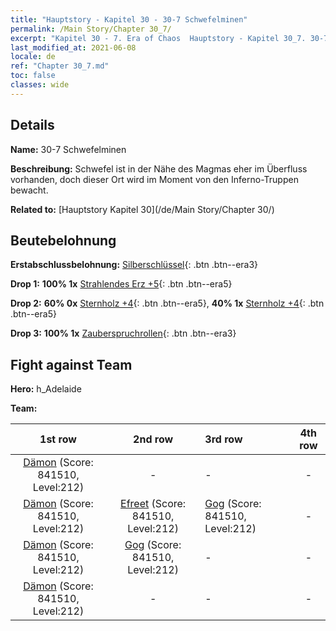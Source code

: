 ```yaml
---
title: "Hauptstory - Kapitel 30 - 30-7 Schwefelminen"
permalink: /Main Story/Chapter 30_7/
excerpt: "Kapitel 30 - 7. Era of Chaos  Hauptstory - Kapitel 30_7. 30-7 Schwefelminen"
last_modified_at: 2021-06-08
locale: de
ref: "Chapter 30_7.md"
toc: false
classes: wide
---
```


## Details

 **Name:** 30-7 Schwefelminen

 **Beschreibung:** Schwefel ist in der Nähe des Magmas eher im Überfluss vorhanden, doch dieser Ort wird im Moment von den Inferno-Truppen bewacht.

 **Related to:** [Hauptstory Kapitel 30](/de/Main Story/Chapter 30/)

## Beutebelohnung

 **Erstabschlussbelohnung:** [Silberschlüssel](/ItemsDE/con_693/){: .btn .btn--era3}

 **Drop 1:** **100% 1x** [Strahlendes Erz +5](/ItemsDE/mat_96/){: .btn .btn--era5}

 **Drop 2:** **60% 0x** [Sternholz +4](/ItemsDE/mat_90/){: .btn .btn--era5}, **40% 1x** [Sternholz +4](/ItemsDE/mat_90/){: .btn .btn--era5}

 **Drop 3:** **100% 1x** [Zauberspruchrollen](/ItemsDE/con_694/){: .btn .btn--era3}


## Fight against Team
 **Hero:** h_Adelaide

 **Team:**


  | 1st row | 2nd row | 3rd row | 4th row |
  |:----:|:----:|:----|:----:|
  | [Dämon](/de/units/Demon/) (Score: 841510, Level:212)  | - | - | - |
  | [Dämon](/de/units/Demon/) (Score: 841510, Level:212)  | [Efreet](/de/units/Efreeti/) (Score: 841510, Level:212)  | [Gog](/de/units/Gog/) (Score: 841510, Level:212)  | - |
  | [Dämon](/de/units/Demon/) (Score: 841510, Level:212)  | [Gog](/de/units/Gog/) (Score: 841510, Level:212)  | - | - |
  | [Dämon](/de/units/Demon/) (Score: 841510, Level:212)  | - | - | - |


